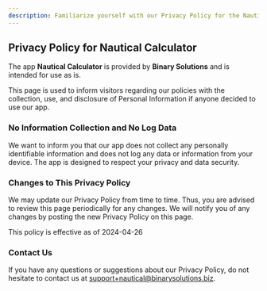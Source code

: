 ```yaml
---
description: Familiarize yourself with our Privacy Policy for the Nautical Calculator app. Learn how we handle and protect your information.
---
```

## Privacy Policy for Nautical Calculator

The app **Nautical Calculator** is provided by **Binary Solutions** and is intended for use as is.

This page is used to inform visitors regarding our policies with the collection, use, and disclosure of Personal Information if anyone decided to use our app.

### No Information Collection and No Log Data

We want to inform you that our app does not collect any personally identifiable information and does not log any data or information from your device. The app is designed to respect your privacy and data security.

### Changes to This Privacy Policy

We may update our Privacy Policy from time to time. Thus, you are advised to review this page periodically for any changes. We will notify you of any changes by posting the new Privacy Policy on this page.

This policy is effective as of 2024-04-26

### Contact Us

If you have any questions or suggestions about our Privacy Policy, do not hesitate to contact us at [support+nautical@binarysolutions.biz](mailto:support+nautical@binarysolutions.biz).
